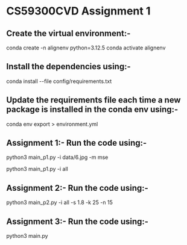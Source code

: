 # CS59300CVD Assignment 1

## Create the virtual environment:-

conda create -n alignenv python=3.12.5 
conda activate alignenv  

## Install the dependencies using:- 

conda install --file config/requirements.txt

## Update the requirements file each time a new package is installed in the conda env using:-

conda env export > environment.yml

## Assignment 1:- Run the code using:-

python3 main_p1.py -i data/6.jpg -m mse

python3 main_p1.py -i all

## Assignment 2:- Run the code using:-

python3 main_p2.py -i all -s 1.8 -k 25 -n 15

## Assignment 3:- Run the code using:-

python3 main.py
